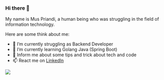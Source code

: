 ### Hi there 👋

My name is Mus Priandi, a human being who was struggling in the field of information technology.

Here are some think about me:

- 🔭 I’m currently struggling as Backend Developer
- 🌱 I’m currently learning Golang Java (Spring Boot)
- 💬 Inform me about some tips and trick about tech and code
- 📫 React me on [LinkedIn](https://id.linkedin.com/in/mus-priandi-332800)

<img src="https://github-readme-stats.vercel.app/api?username=muspriandi&&show_icons=true"/>
